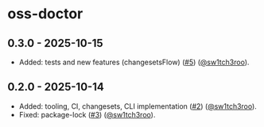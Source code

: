 # oss-doctor

## 0.3.0 - 2025-10-15

- Added: tests and new features (changesetsFlow) ([#5](https://github.com/sw1tch3roo/oss-doctor/pull/5)) ([@sw1tch3roo](https://github.com/sw1tch3roo)).

## 0.2.0 - 2025-10-14

- Added: tooling, CI, changesets, CLI implementation ([#2](https://github.com/sw1tch3roo/oss-doctor/pull/2)) ([@sw1tch3roo](https://github.com/sw1tch3roo)).
- Fixed: package-lock ([#3](https://github.com/sw1tch3roo/oss-doctor/pull/3)) ([@sw1tch3roo](https://github.com/sw1tch3roo)).
